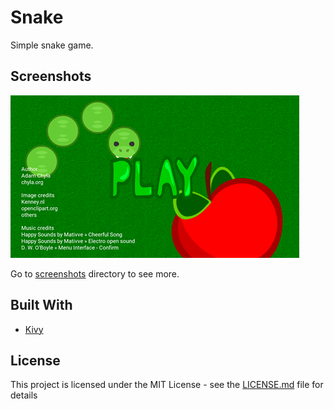 # Snake

Simple snake game.

## Screenshots

![alt text](https://github.com/chyla/snakegame/raw/master/screenshots/1-menu.png "Menu screen")

Go to [screenshots](screenshots) directory to see more.

## Built With

* [Kivy](https://kivy.org/)

## License

This project is licensed under the MIT License - see the [LICENSE.md](LICENSE.md) file for details

